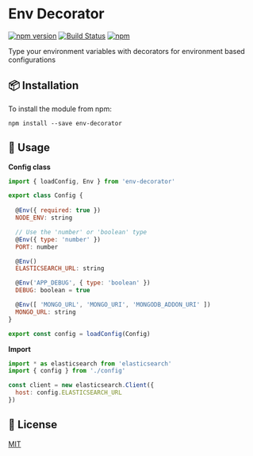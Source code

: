 # Env Decorator

[![npm version](https://badge.fury.io/js/env-decorator.svg)](https://badge.fury.io/js/env-decorator)
[![Build Status](https://travis-ci.org/jbpionnier/env-decorator.svg?branch=master)](https://travis-ci.org/jbpionnier/env-decorator)
[![npm](https://img.shields.io/npm/dm/env-decorator.svg)](https://npm-stat.com/charts.html?package=env-decorator)

Type your environment variables with decorators for environment based configurations

## :package: Installation

To install the module from npm:

```
npm install --save env-decorator
```

## :blue_book: Usage

**Config class**

```js
import { loadConfig, Env } from 'env-decorator'

export class Config {
	
  @Env({ required: true })
  NODE_ENV: string

  // Use the 'number' or 'boolean' type
  @Env({ type: 'number' })
  PORT: number

  @Env()
  ELASTICSEARCH_URL: string

  @Env('APP_DEBUG', { type: 'boolean' })
  DEBUG: boolean = true

  @Env([ 'MONGO_URL', 'MONGO_URI', 'MONGODB_ADDON_URI' ])
  MONGO_URL: string
}

export const config = loadConfig(Config)
```

**Import**

```js
import * as elasticsearch from 'elasticsearch'
import { config } from './config'

const client = new elasticsearch.Client({
  host: config.ELASTICSEARCH_URL
})
```

## :memo: License

[MIT](http://opensource.org/licenses/MIT)